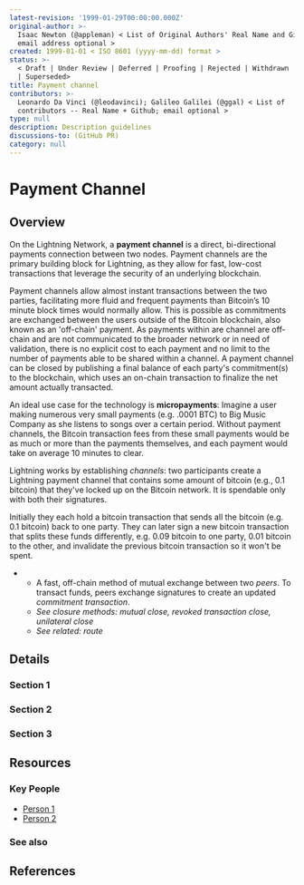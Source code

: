 ```yaml
---
latest-revision: '1999-01-29T00:00:00.000Z'
original-author: >-
  Isaac Newton (@appleman) < List of Original Authors' Real Name and Github;
  email address optional >
created: 1999-01-01 < ISO 8601 (yyyy-mm-dd) format >
status: >-
  < Draft | Under Review | Deferred | Proofing | Rejected | Withdrawn | Accepted
  | Superseded>
title: Payment channel
contributors: >-
  Leonardo Da Vinci (@leodavinci); Galileo Galilei (@ggal) < List of
  contributors -- Real Name + Github; email optional >
type: null
description: Description guidelines
discussions-to: (GitHub PR)
category: null
---
```


# Payment Channel

## Overview

On the Lightning Network, a **payment channel** is a direct, bi-directional payments connection between two nodes. Payment channels are the primary building block for Lightning, as they allow for fast, low-cost transactions that leverage the security of an underlying blockchain.

Payment channels allow almost instant transactions between the two parties, facilitating more fluid and frequent payments than Bitcoin’s 10 minute block times would normally allow. This is possible as commitments are exchanged between the users outside of the Bitcoin blockchain, also known as an 'off-chain' payment. As payments within are channel are off-chain and are not communicated to the broader network or in need of validation, there is no explicit cost to each payment and no limit to the number of payments able to be shared within a channel. A payment channel can be closed by publishing a final balance of each party's commitment\(s\) to the blockchain, which uses an on-chain transaction to finalize the net amount actually transacted.

An ideal use case for the technology is **micropayments**: Imagine a user making numerous very small payments \(e.g. .0001 BTC\) to Big Music Company as she listens to songs over a certain period. Without payment channels, the Bitcoin transaction fees from these small payments would be as much or more than the payments themselves, and each payment would take on average 10 minutes to clear.



Lightning works by establishing _channels_: two participants create a Lightning payment channel that contains some amount of bitcoin \(e.g., 0.1 bitcoin\) that they've locked up on the Bitcoin network. It is spendable only with both their signatures.

Initially they each hold a bitcoin transaction that sends all the bitcoin \(e.g. 0.1 bitcoin\) back to one party. They can later sign a new bitcoin transaction that splits these funds differently, e.g. 0.09 bitcoin to one party, 0.01 bitcoin to the other, and invalidate the previous bitcoin transaction so it won't be spent.



* * A fast, off-chain method of mutual exchange between two _peers_. To transact funds, peers exchange signatures to create an updated _commitment transaction_.
  * _See closure methods: mutual close, revoked transaction close, unilateral close_
  * _See related: route_







## Details

### Section 1



### Section 2

### Section 3

## Resources

### Key People

* [Person 1](payment-channel.md)
* [Person 2](payment-channel.md)

### See also

## References


